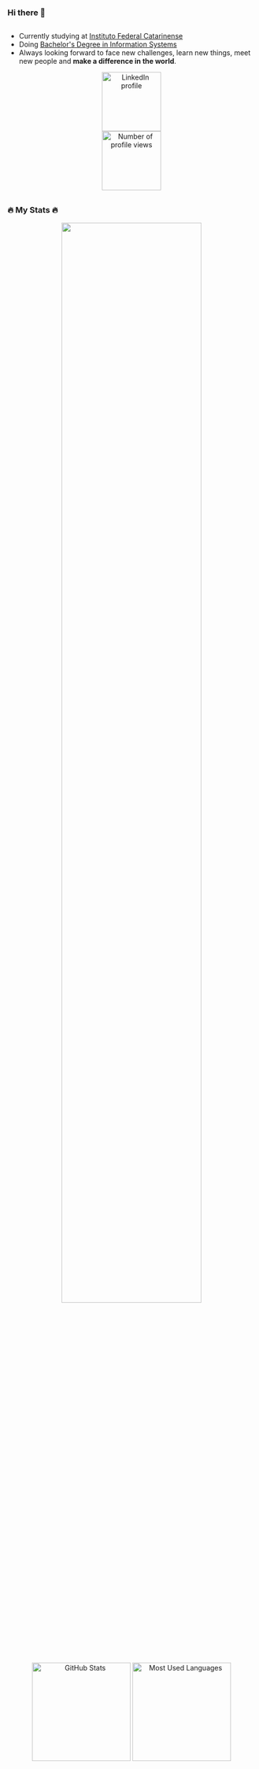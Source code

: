 ### Hi there 👋
##
- Currently studying at [Instituto Federal Catarinense](https://araquari.ifc.edu.br/)
- Doing [Bachelor's Degree in Information Systems](https://bsi.araquari.ifc.edu.br/)
- Always looking forward to face new challenges, learn new things, meet new people and **make a difference in the world**.

<div align='center'>
  <div id='badges'>
    <a href='https://www.linkedin.com/in/marcus-costa-graciano/'>
      <img width='120em' src="https://img.shields.io/badge/LinkedIn-blue?logo=linkedin&logoColor=white&style=for-the-badge" alt='LinkedIn profile'>
    </a>
  </div>
  <a href='#'>
  <img width='120em' src='https://komarev.com/ghpvc/?username=marcuscostagraciano&style=flat-square&color=blue'  alt="Number of profile views">
  </a>
</div>

##
### 🔥 My Stats 🔥
<div align='center'>
  <img width='75%' src='https://github-readme-streak-stats.herokuapp.com?user=marcuscostagraciano&theme=transparent&hide_border=true&mode=weekly' />
  <img height='200em' src='https://github-readme-stats.vercel.app/api?username=marcuscostagraciano&show_icons=true&theme=transparent&include_all_commits=true&hide_border=true&count_private=false' alt='GitHub Stats'>
  <img height='200em' src='https://github-readme-stats.vercel.app/api/top-langs/?username=marcuscostagraciano&layout=compact&langs_count=7&theme=transparent&hide_border=true' alt='Most Used Languages'>
</div>

##

